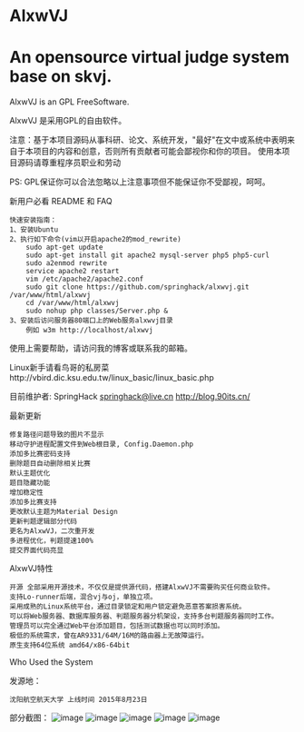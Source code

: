 # AlxwVJ
An opensource virtual judge system base on skvj.
======

AlxwVJ is an GPL FreeSoftware.

AlxwVJ 是采用GPL的自由软件。


注意：基于本项目源码从事科研、论文、系统开发，"最好"在文中或系统中表明来自于本项目的内容和创意，否则所有贡献者可能会鄙视你和你的项目。
使用本项目源码请尊重程序员职业和劳动

PS: GPL保证你可以合法忽略以上注意事项但不能保证你不受鄙视，呵呵。

新用户必看 README 和 FAQ

    快速安装指南：
    1、安装Ubuntu
    2、执行如下命令(vim以开启apache2的mod_rewrite)
        sudo apt-get update
        sudo apt-get install git apache2 mysql-server php5 php5-curl
        sudo a2enmod rewrite
        service apache2 restart
		vim /etc/apache2/apache2.conf
        sudo git clone https://github.com/springhack/alxwvj.git /var/www/html/alxwvj
        cd /var/www/html/alxwvj
        sudo nohup php classes/Server.php &
    3、安装后访问服务器80端口上的Web服务alxwvj目录
        例如 w3m http://localhost/alxwvj
        
使用上需要帮助，请访问我的博客或联系我的邮箱。

Linux新手请看鸟哥的私房菜http://vbird.dic.ksu.edu.tw/linux_basic/linux_basic.php

目前维护者:	SpringHack	springhack@live.cn	http://blog.90its.cn/

最新更新

    修复路径问题导致的图片不显示
    移动守护进程配置文件到Web根目录, Config.Daemon.php
    添加多比赛密码支持
    删除题目自动删除相关比赛
    默认主题优化
    题目隐藏功能
    增加稳定性
    添加多比赛支持
    更改默认主题为Material Design
    更新判题逻辑部分代码
    更名为AlxwVJ，二次重开发
    多进程优化，判题提速100%
    提交界面代码亮显

AlxwVJ特性

    开源 全部采用开源技术，不仅仅是提供源代码，搭建AlxwVJ不需要购买任何商业软件。
    支持Lo-runner后端，混合vj与oj，单独立项。
    采用成熟的Linux系统平台，通过目录锁定和用户锁定避免恶意答案损害系统。
    可以将Web服务器、数据库服务器、判题服务器分机架设，支持多台判题服务器同时工作。
    管理员可以完全通过Web平台添加题目，包括测试数据也可以同时添加。
    极低的系统需求，曾在AR9331/64M/16M的路由器上无故障运行。
    原生支持64位系统 amd64/x86-64bit

Who Used the System

发源地：

    沈阳航空航天大学 上线时间 2015年8月23日 

部分截图：
![image](http://blog.90its.cn/img/Index.png)
![image](http://blog.90its.cn/img/Login.png)
![image](http://blog.90its.cn/img/Rank.png)
![image](http://blog.90its.cn/img/Status.png)
![image](http://blog.90its.cn/img/Panel.png)
